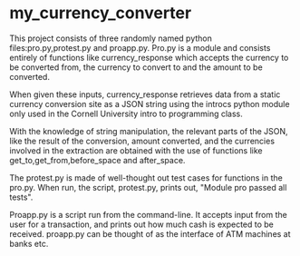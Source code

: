 # my_currency_converter

This project consists of three randomly named python files:pro.py,protest.py and proapp.py.
Pro.py is a module and consists entirely of functions like currency_response which accepts the currency to be converted from,
the currency to convert to and the amount to be converted.

When given these inputs, currency_response retrieves data from a static currency conversion site as a JSON string using 
the introcs python module only used in the Cornell University intro to programming class.

With the knowledge of string manipulation, the relevant parts of the JSON, like the result of the conversion, amount converted,
and the currencies involved in the extraction are obtained with the use of functions like get_to,get_from,before_space and
after_space.

The protest.py is made of well-thought out test cases for functions in the pro.py. 
When run, the script, protest.py, prints out, "Module pro passed all tests".

Proapp.py is a script run from the command-line. It accepts input from the user for a transaction, and prints out 
how much cash is expected to be received. proapp.py can be thought of as the interface of ATM machines at banks etc.
